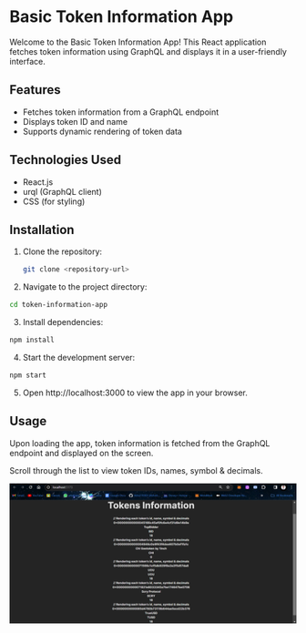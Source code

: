 # Basic Token Information App

Welcome to the Basic Token Information App! This React application fetches token information using GraphQL and displays it in a user-friendly interface.

## Features

- Fetches token information from a GraphQL endpoint
- Displays token ID and name
- Supports dynamic rendering of token data

## Technologies Used

- React.js
- urql (GraphQL client)
- CSS (for styling)

## Installation

1. Clone the repository:

   ```bash
   git clone <repository-url>
   ```

2. Navigate to the project directory:

```bash
cd token-information-app
```

3. Install dependencies:

```bash
npm install
```

4. Start the development server:

```bash
npm start
```

5. Open http://localhost:3000 to view the app in your browser.

## Usage

Upon loading the app, token information is fetched from the GraphQL endpoint and displayed on the screen.

Scroll through the list to view token IDs, names, symbol & decimals.

![Rendered UI](/client/images/Rendered-UI.png)
